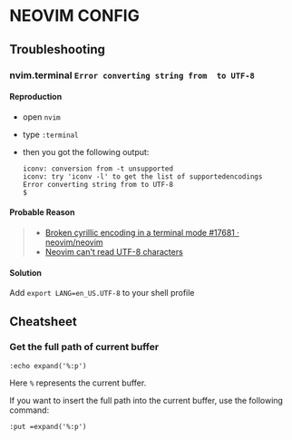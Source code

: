 # NEOVIM CONFIG

## Troubleshooting

### nvim.terminal `Error converting string from  to UTF-8`

#### Reproduction

- open `nvim`
- type `:terminal`
- then you got the following output:

  ```
  iconv: conversion from -t unsupported
  iconv: try 'iconv -l' to get the list of supportedencodings
  Error converting string from to UTF-8
  $ 
  ```

#### Probable Reason

> - [Broken cyrillic encoding in a terminal mode #17681 · neovim/neovim](https://github.com/neovim/neovim/issues/17681#issuecomment-1065823855)
> - [Neovim can't read UTF-8 characters](https://github.com/neovim/neovim/wiki/FAQ#neovim-cant-read-utf-8-characters)

#### Solution

Add `export LANG=en_US.UTF-8` to your shell profile

## Cheatsheet

### Get the full path of current buffer

```
:echo expand('%:p')
```

Here `%` represents the current buffer.

If you want to insert the full path into the current buffer, use the following command:

```
:put =expand('%:p')
```

